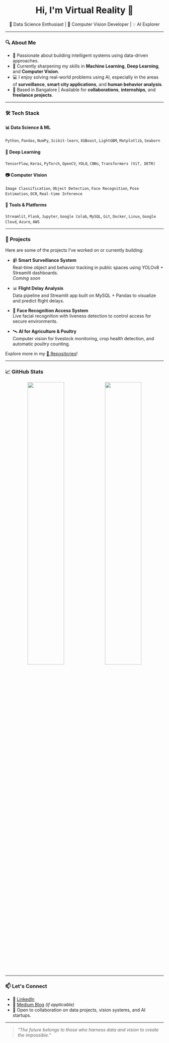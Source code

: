 <h1 align="center">Hi, I'm Virtual Reality 👋</h1>

<p align="center">
  🚀 Data Science Enthusiast | 🤖 Computer Vision Developer | 💡 AI Explorer
</p>

---

### 🔍 About Me

- 🧠 Passionate about building intelligent systems using data-driven approaches.
- 🎯 Currently sharpening my skills in **Machine Learning**, **Deep Learning**, and **Computer Vision**.
- 💻 I enjoy solving real-world problems using AI, especially in the areas of **surveillance**, **smart city applications**, and **human behavior analysis**.
- 📍 Based in Bangalore | Available for **collaborations**, **internships**, and **freelance projects**.

---

### 🛠️ Tech Stack

#### 📊 Data Science & ML
`Python`, `Pandas`, `NumPy`, `Scikit-learn`, `XGBoost`, `LightGBM`, `Matplotlib`, `Seaborn`

#### 🧠 Deep Learning
`TensorFlow`, `Keras`, `PyTorch`, `OpenCV`, `YOLO`, `CNNs`, `Transformers (ViT, DETR)`

#### 📷 Computer Vision
`Image Classification`, `Object Detection`, `Face Recognition`, `Pose Estimation`, `OCR`, `Real-time Inference`

#### 🧰 Tools & Platforms
`Streamlit`, `Flask`, `Jupyter`, `Google Colab`, `MySQL`, `Git`, `Docker`, `Linux`, `Google Cloud`, `Azure`, `AWS`

---

### 🚧 Projects

Here are some of the projects I've worked on or currently building:

- 📹 **Smart Surveillance System**  
  Real-time object and behavior tracking in public spaces using YOLOv8 + Streamlit dashboards.  
  *Coming soon*

- 📊 **Flight Delay Analysis**  
  Data pipeline and Streamlit app built on MySQL + Pandas to visualize and predict flight delays.

- 🧬 **Face Recognition Access System**  
  Live facial recognition with liveness detection to control access for secure environments.

- 🛰️ **AI for Agriculture & Poultry**  
  Computer vision for livestock monitoring, crop health detection, and automatic poultry counting.

Explore more in my [📁 Repositories](https://github.com/Bharathsmart?tab=repositories)!

---

### 📈 GitHub Stats

<p align="center">
  <img src="https://github-readme-stats.vercel.app/api?username=Bharathsmart&show_icons=true&theme=tokyonight" width="48%"/>
  <img src="https://github-readme-streak-stats.herokuapp.com/?user=Bharathsmart&theme=tokyonight" width="48%"/>
</p>

---

### 📫 Let's Connect

- 💼 [LinkedIn](https://www.linkedin.com/in/sai-bharath/)
- 🧠 [Medium Blog](https://medium.com/@your-username) *(if applicable)*
- 💬 Open to collaboration on data projects, vision systems, and AI startups.

---

> _"The future belongs to those who harness data and vision to create the impossible."_

